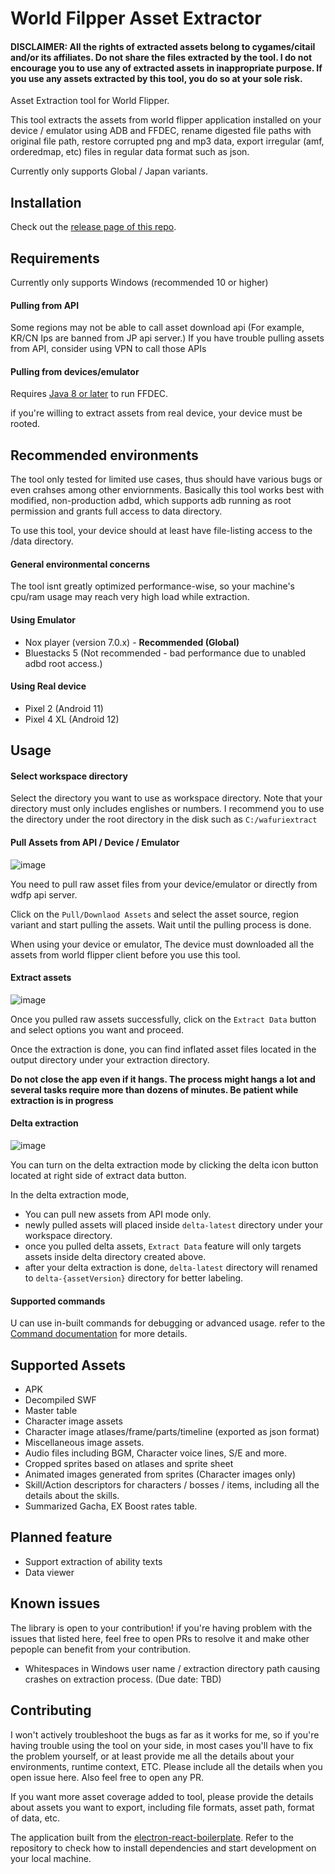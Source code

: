 # World Filpper Asset Extractor

#### DISCLAIMER: All the rights of extracted assets belong to cygames/citail and/or its affiliates. Do not share the files extracted by the tool. I do not encourage you to use any of extracted assets in inappropriate purpose. If you use any assets extracted by this tool, you do so at your sole risk.

Asset Extraction tool for World Flipper.

This tool extracts the assets from world flipper application installed on your device / emulator using ADB and FFDEC, rename digested file paths with original file path, restore corrupted png and mp3 data, export irregular (amf, orderedmap, etc) files in regular data format such as json.

Currently only supports Global / Japan variants. 

## Installation

Check out the [release page of this repo](https://github.com/ScripterSugar/wdfp-extractor/releases).

## Requirements

Currently only supports Windows (recommended 10 or higher)

#### Pulling from API

Some regions may not be able to call asset download api (For example, KR/CN Ips are banned from JP api server.) If you have trouble pulling assets from API, consider using VPN to call those APIs 

#### Pulling from devices/emulator

Requires [Java 8 or later](https://www.java.com/en/download/) to run FFDEC.

if you're willing to extract assets from real device, your device must be rooted.

## Recommended environments

The tool only tested for limited use cases, thus should have various bugs or even crahses among other enviornments. Basically this tool works best with modified, non-production adbd, which supports adb running as root permission and grants full access to data directory.

To use this tool, your device should at least have file-listing access to the /data directory.

#### General environmental concerns

The tool isnt greatly optimized performance-wise, so your machine's cpu/ram usage may reach very high load while extraction. 

#### Using Emulator
- Nox player (version 7.0.x) - **Recommended (Global)**
- Bluestacks 5 (Not recommended - bad performance due to unabled adbd root access.)

#### Using Real device
- Pixel 2 (Android 11)
- Pixel 4 XL (Android 12)

## Usage

#### Select workspace directory

Select the directory you want to use as workspace directory. Note that your directory must only includes englishes or numbers. I recommend you to use the directory under the root directory in the disk such as `C:/wafuriextract`

#### Pull Assets from API / Device / Emulator

![image](https://user-images.githubusercontent.com/19164553/179390921-e370ffbd-d02b-468c-9104-df70d7bdce70.png)

You need to pull raw asset files from your device/emulator or directly from wdfp api server.

Click on the `Pull/Downlaod Assets` and select the asset source, region variant and start pulling the assets. Wait until the pulling process is done.

When using your device or emulator, The device must downloaded all the assets from world flipper client before you use this tool.


#### Extract assets

![image](https://user-images.githubusercontent.com/19164553/179390928-5cc9a112-edba-4234-b33a-dd42c5ddc674.png)

Once you pulled raw assets successfully, click on the `Extract Data` button and select options you want and proceed.

Once the extraction is done, you can find inflated asset files located in the output directory under your extraction directory.

**Do not close the app even if it hangs. The process might hangs a lot and several tasks require more than dozens of minutes. Be patient while extraction is in progress**


#### Delta extraction

![image](https://user-images.githubusercontent.com/19164553/179390974-91716614-5473-4c3a-a452-1cdb9a6e2bd0.png)

You can turn on the delta extraction mode by clicking the delta icon button located at right side of extract data button.

In the delta extraction mode,

- You can pull new assets from API mode only.
- newly pulled assets will placed inside `delta-latest` directory under your workspace directory.
- once you pulled delta assets, `Extract Data` feature will only targets assets inside delta directory created above.
- after your delta extraction is done, `delta-latest` directory will renamed to `delta-{assetVersion}` directory for better labeling.

#### Supported commands

U can use in-built commands for debugging or advanced usage. refer to the [Command documentation](COMMAND.md) for more details.

## Supported Assets
- APK
- Decompiled SWF
- Master table
- Character image assets
- Character image atlases/frame/parts/timeline (exported as json format)
- Miscellaneous image assets.
- Audio files including BGM, Character voice lines, S/E and more.
- Cropped sprites based on atlases and sprite sheet
- Animated images generated from sprites (Character images only)
- Skill/Action descriptors for characters / bosses / items, including all the details about the skills.
- Summarized Gacha, EX Boost rates table.

## Planned feature
- Support extraction of ability texts
- Data viewer

## Known issues
The library is open to your contribution! if you're having problem with the issues that listed here, feel free to open PRs to resolve it and make other pepople can benefit from your contribution.

- Whitespaces in Windows user name / extraction directory path causing crashes on extraction process. (Due date: TBD)

## Contributing

I won't actively troubleshoot the bugs as far as it works for me, so if you're having trouble using the tool on your side, in most cases you'll have to fix the problem yourself, or at least provide me all the details about your environments, runtime context, ETC. Please include all the details when you open issue here. Also feel free to open any PR.

If you want more asset coverage added to tool, please provide the details about assets you want to export, including file formats, asset path, format of data, etc.

The application built from the [electron-react-boilerplate](https://github.com/electron-react-boilerplate/electron-react-boilerplate). Refer to the repository to check how to install dependencies and start development on your local machine.





